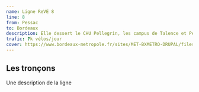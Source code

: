 ```yaml
---
name: Ligne ReVE 8
line: 8
from: Pessac
to: Bordeaux
description: Elle dessert le CHU Pellegrin, les campus de Talence et Pessac ainsi que la zone industrielle de Bersol avec un tracé de 10,5 km. Cette ligne relie les communes de Bordeaux, Talence et Pessac. 
trafic: ?k vélos/jour
cover: https://www.bordeaux-metropole.fr/sites/MET-BXMETRO-DRUPAL/files/styles/node_visuel_xl_x2/public/2023-07/parcours_reve_bruges_velo_barbier.webp
---
```


## Les tronçons

Une description de la ligne
